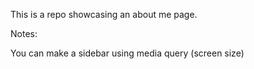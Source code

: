 This is a repo showcasing an about me page.


Notes:

You can make a sidebar using media query (screen size)